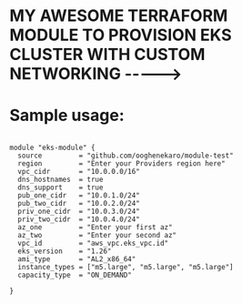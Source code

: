 # MY AWESOME TERRAFORM MODULE TO PROVISION EKS CLUSTER WITH CUSTOM NETWORKING  ----->

# Sample usage:


~~~ 

module "eks-module" {
  source         = "github.com/ooghenekaro/module-test"
  region         = "Enter your Providers region here"
  vpc_cidr       = "10.0.0.0/16"
  dns_hostnames  = true
  dns_support    = true
  pub_one_cidr   = "10.0.1.0/24"
  pub_two_cidr   = "10.0.2.0/24"
  priv_one_cidr  = "10.0.3.0/24"
  priv_two_cidr  = "10.0.4.0/24"
  az_one         = "Enter your first az"
  az_two         = "Enter your second az"
  vpc_id         = "aws_vpc.eks_vpc.id"
  eks_version    = "1.26"
  ami_type       = "AL2_x86_64"
  instance_types = ["m5.large", "m5.large", "m5.large"]
  capacity_type  = "ON_DEMAND"

}


~~~
